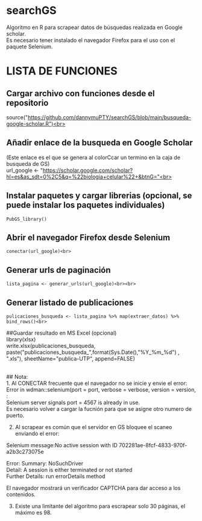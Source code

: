 # searchGS
Algoritmo en R para scrapear datos de búsquedas realizada en Google scholar.<br>
Es necesario tener instalado el navegador Firefox para el uso con el paquete Selenium. <br>

# LISTA DE FUNCIONES  <br>

## Cargar archivo con funciones desde el repositorio <br>
source("https://github.com/dannymuPTY/searchGS/blob/main/busqueda-google-scholar.R")<br>

## Añadir enlace de la busqueda en Google Scholar <br>
(Este enlace es el que se genera al colorCcar un termino en la caja de busqueda de GS)<br>
url_google <- "https://scholar.google.com/scholar?hl=es&as_sdt=0%2C5&q=%22biologia+celular%22+&btnG="<br>

## Instalar paquetes y cargar librerias (opcional, se puede instalar los paquetes individuales)<br>
    PubGS_library()
  
## Abrir el navegador Firefox desde Selenium <br>
	conectar(url_google)<br>

## Generar urls de paginación<br>
	lista_pagina <- generar_urls(url_google)<br><br>

## Generar listado de publicaciones<br>
	pulicaciones_busqueda <- lista_pagina %>% map(extraer_datos) %>% bind_rows()<br>

##Guardar resultado en MS Excel (opcional)<br>
library(xlsx) <br>
write.xlsx(publicaciones_busqueda, paste("publicaciones_busqueda_",format(Sys.Date(),"%Y_%m_%d") , ".xls"),
           sheetName="publica-UTP", append=FALSE) <br>

<br>
## Nota: <br>
1. Al CONECTAR frecuente que el navegador no se inicie y envie el error: <br>
Error in wdman::selenium(port = port, verbose = verbose, version = version,  :  <br>
  Selenium server signals port = 4567 is already in use.  <br>
  Es necesario volver a cargar la fucnión para que se asigne otro numero de puerto. <br>
  
 2. Al scrapear es común que el servidor en GS bloquee el scaneo enviando el error:<br>

Selenium message:No active session with ID 702281ae-8fcf-4833-970f-a2b3c273075e <br>

Error: 	 Summary: NoSuchDriver <br>
 	 Detail: A session is either terminated or not started <br>
	 Further Details: run errorDetails method <br>
     
 El navegador mostrará un verificador CAPTCHA para dar acceso a los contenidos.
  
  3. Existe una limitante del algoritmo para escrapear solo 30 páginas, el máximo es 98.
